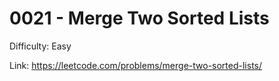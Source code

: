 # 0021 - Merge Two Sorted Lists

Difficulty: Easy

Link: https://leetcode.com/problems/merge-two-sorted-lists/